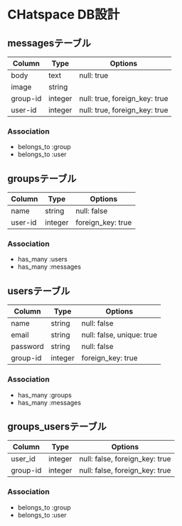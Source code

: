 # CHatspace DB設計
## messagesテーブル

|Column|Type|Options|
|------|----|-------|
|body|text|null: true|
|image|string||
|group-id|integer|null: true, foreign_key: true|
|user-id|integer|null: true, foreign_key: true|

### Association
- belongs_to :group
- belongs_to :user

## groupsテーブル

|Column|Type|Options|
|------|----|-------|
|name|string|null: false|
|user-id|integer|foreign_key: true|

### Association
- has_many :users
- has_many :messages

## usersテーブル

|Column|Type|Options|
|------|----|-------|
|name|string|null: false|
|email|string|null: false, unique: true|
|password|string|null: false|
|group-id|integer|foreign_key: true|

### Association
- has_many :groups
- has_many :messages

## groups_usersテーブル

|Column|Type|Options|
|------|----|-------|
|user_id|integer|null: false, foreign_key: true|
|group-id|integer|null: false, foreign_key: true|

### Association
- belongs_to :group
- belongs_to :user
